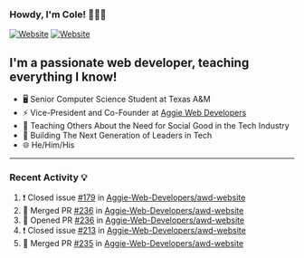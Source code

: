 ### Howdy, I'm Cole! 🤠🏳️‍🌈

[![Website](https://img.shields.io/website?label=aggiedevelopers.com&style=for-the-badge&url=https%3A%2F%2Faggiedevelopers.com)](https://aggiedevelopers.com)
[![Website](https://img.shields.io/website?label=coledc.com&style=for-the-badge&url=https%3A%2F%2Fcoledc.com)](https://coledc.com)

## I'm a passionate web developer, teaching everything I know!

- 🖥️ Senior Computer Science Student at Texas A&M
- ⚡ Vice-President and Co-Founder at [Aggie Web Developers](https://www.aggiedevelopers.com)
- 💙 Teaching Others About the Need for Social Good in the Tech Industry
- 🚀 Building The Next Generation of Leaders in Tech
- 🌐 He/Him/His

---

### Recent Activity 💡

<!--START_SECTION:activity-->

1. ❗️ Closed issue [#179](https://github.com/Aggie-Web-Developers/awd-website/issues/179) in [Aggie-Web-Developers/awd-website](https://github.com/Aggie-Web-Developers/awd-website)
2. 🎉 Merged PR [#236](https://github.com/Aggie-Web-Developers/awd-website/pull/236) in [Aggie-Web-Developers/awd-website](https://github.com/Aggie-Web-Developers/awd-website)
3. 💪 Opened PR [#236](https://github.com/Aggie-Web-Developers/awd-website/pull/236) in [Aggie-Web-Developers/awd-website](https://github.com/Aggie-Web-Developers/awd-website)
4. ❗️ Closed issue [#213](https://github.com/Aggie-Web-Developers/awd-website/issues/213) in [Aggie-Web-Developers/awd-website](https://github.com/Aggie-Web-Developers/awd-website)
5. 🎉 Merged PR [#235](https://github.com/Aggie-Web-Developers/awd-website/pull/235) in [Aggie-Web-Developers/awd-website](https://github.com/Aggie-Web-Developers/awd-website)
<!--END_SECTION:activity-->
